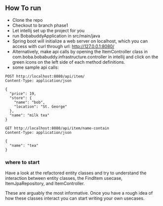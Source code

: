 ## How To run

- Clone the repo
- Checkout to branch phase1
- Let intellij set up the project for you
- run BobabuddyApplication in src/main/java
- Spring boot will initialize a web server on localhost, which you can access with curl through url: http://127.0.0.1:8080/<api endpoints>
- Alternatively, make api calls by opening the ItemController class in com.boba.bobabuddy.infrastructure.controller in 
intellij and click on the green icons on the left side of each method definitions.
- some sample api calls:

```
POST http://localhost:8080/api/item/
Content-Type: application/json

{
  "price": 19,
  "store": {
    "name": "bob",
    "location": "St. George"
  },
  "name": "milk tea"
}
```
```
GET http://localhost:8080/api/item/name-contain
Content-Type: application/json

{
  "name": "tea"
}
```

### where to start
Have a look at the refactored entity classes and try to understand the interaction between entity classes, the FindItem usecase, ItemJpaRepository, and ItemController.

These are arguably the most informative. Once you have a rough idea of how these classes interact you can start writing your own usecases.
